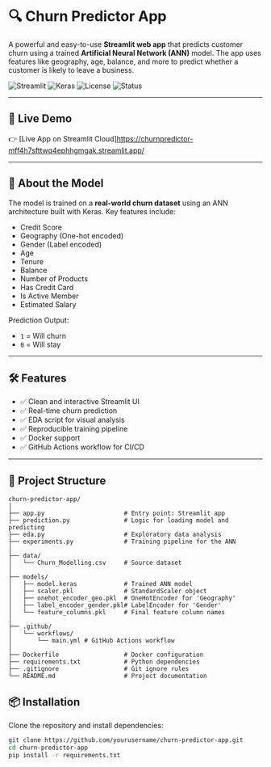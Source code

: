 # 🔍 Churn Predictor App

A powerful and easy-to-use **Streamlit web app** that predicts customer churn using a trained **Artificial Neural Network (ANN)** model. The app uses features like geography, age, balance, and more to predict whether a customer is likely to leave a business.

![Streamlit](https://img.shields.io/badge/Made%20with-Streamlit-blue)
![Keras](https://img.shields.io/badge/Backend-Keras-red)
![License](https://img.shields.io/badge/License-MIT-green)
![Status](https://img.shields.io/badge/Status-Active-brightgreen)

---

## 🚀 Live Demo

👉 [Live App on Streamlit Cloud]https://churnpredictor-mff4h7sfttwq4ephhgmgak.streamlit.app/ 


---

## 🧠 About the Model

The model is trained on a **real-world churn dataset** using an ANN architecture built with Keras. Key features include:

- Credit Score
- Geography (One-hot encoded)
- Gender (Label encoded)
- Age
- Tenure
- Balance
- Number of Products
- Has Credit Card
- Is Active Member
- Estimated Salary

Prediction Output:
- `1` = Will churn  
- `0` = Will stay

---

## 🛠 Features

- ✅ Clean and interactive Streamlit UI
- ✅ Real-time churn prediction
- ✅ EDA script for visual analysis
- ✅ Reproducible training pipeline
- ✅ Docker support
- ✅ GitHub Actions workflow for CI/CD

---

## 📁 Project Structure
```
churn-predictor-app/
│
├── app.py                      # Entry point: Streamlit app
├── prediction.py               # Logic for loading model and predicting
├── eda.py                      # Exploratory data analysis
├── experiments.py              # Training pipeline for the ANN
│
├── data/
│   └── Churn_Modelling.csv     # Source dataset
│
├── models/
│   ├── model.keras             # Trained ANN model
│   ├── scaler.pkl              # StandardScaler object
│   ├── onehot_encoder_geo.pkl  # OneHotEncoder for 'Geography'
│   ├── label_encoder_gender.pkl# LabelEncoder for 'Gender'
│   └── feature_columns.pkl     # Final feature column names
│
├── .github/
│   └── workflows/
│       └── main.yml # GitHub Actions workflow
│
├── Dockerfile                  # Docker configuration
├── requirements.txt            # Python dependencies
├── .gitignore                  # Git ignore rules
└── README.md                   # Project documentation
```


## 📦 Installation

Clone the repository and install dependencies:

```bash
git clone https://github.com/yourusername/churn-predictor-app.git
cd churn-predictor-app
pip install -r requirements.txt